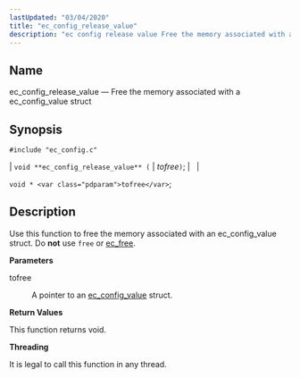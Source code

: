 ```yaml
---
lastUpdated: "03/04/2020"
title: "ec_config_release_value"
description: "ec config release value Free the memory associated with a ec config value struct void ec config release value tofree void tofree Use this function to free the memory associated with an ec config value struct Do not use free or ec free tofree A pointer to an ec config..."
---
```


<a name="apis.ec_config_release_value"></a> 
## Name

ec_config_release_value — Free the memory associated with a ec_config_value struct

## Synopsis

`#include "ec_config.c"`

| `void **ec_config_release_value** (` | <var class="pdparam">tofree</var>`)`; |   |

`void * <var class="pdparam">tofree</var>`;<a name="idp57783152"></a> 
## Description

Use this function to free the memory associated with an ec_config_value struct. Do **not** use `free` or [ec_free](/momentum/3/3-api/apis-ec-free).

**<a name="idp57786304"></a> Parameters**

<dl class="variablelist">

<dt>tofree</dt>

<dd>

A pointer to an [ec_config_value](/momentum/3/3-api/structs-ec-config-value) struct.

</dd>

</dl>

**<a name="idp57789776"></a> Return Values**

This function returns void.

**<a name="idp57790688"></a> Threading**

It is legal to call this function in any thread.